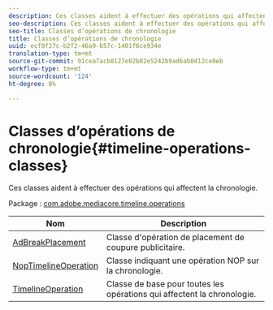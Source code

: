 ```yaml
---
description: Ces classes aident à effectuer des opérations qui affectent la chronologie.
seo-description: Ces classes aident à effectuer des opérations qui affectent la chronologie.
seo-title: Classes d’opérations de chronologie
title: Classes d’opérations de chronologie
uuid: ecf0f27c-b2f2-46a9-b57c-1401f6ce934e
translation-type: tm+mt
source-git-commit: 91cea7acb8127e02b82e5242b9ad6ab0d12ce0eb
workflow-type: tm+mt
source-wordcount: '124'
ht-degree: 0%

---
```



# Classes d’opérations de chronologie{#timeline-operations-classes}

Ces classes aident à effectuer des opérations qui affectent la chronologie.

Package : [com.adobe.mediacore.timeline.operations](https://help.adobe.com/en_US/primetime/api/psdk/asdoc-dhls_1.4/com/adobe/mediacore/timeline/operations/package-detail.html)

| Nom | Description |
|---|---|
| [AdBreakPlacement](https://help.adobe.com/en_US/primetime/api/psdk/asdoc-dhls_1.4/com/adobe/mediacore/timeline/operations/AdBreakPlacement.html) | Classe d&#39;opération de placement de coupure publicitaire. |
| [NopTimelineOperation](https://help.adobe.com/en_US/primetime/api/psdk/asdoc-dhls_1.4/com/adobe/mediacore/timeline/operations/NopTimelineOperation.html) | Classe indiquant une opération NOP sur la chronologie. |
| [TimelineOperation](https://help.adobe.com/en_US/primetime/api/psdk/asdoc-dhls_1.4/com/adobe/mediacore/timeline/operations/TimelineOperation.html) | Classe de base pour toutes les opérations qui affectent la chronologie. |